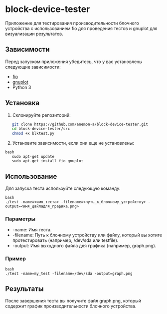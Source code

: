 # block-device-tester
Приложение для тестирования производительности блочного устройства с использованием fio для проведения тестов и gnuplot для визуализации результатов.

## Зависимости

Перед запуском приложения убедитесь, что у вас установлены следующие зависимости:

- [fio](https://fio.readthedocs.io/en/latest/)
- [gnuplot](http://www.gnuplot.info/)
- Python 3

## Установка
1. Склонируйте репозиторий:
```bash
   git clone https://github.com/anemon-a/block-device-tester.git
   cd block-device-tester/src
   chmod +x blktest.py
```
2. Установите зависимости, если они еще не установлены:
```
bash
   sudo apt-get update
   sudo apt-get install fio gnuplot
```
## Использование
Для запуска теста используйте следующую команду:
```
bash
./test -name=<имя_теста> -filename=<путь_к_блочному_устройству> -output=<имя_файладля_графика.png>
```
### Параметры
- -name: Имя теста.
- -filename: Путь к блочному устройству или файлу, который вы хотите протестировать (например, /dev/sda или testfile).
- -output: Имя выходного файла для графика (например, graph.png).
### Пример
```
bash
./test -name=my_test -filename=/dev/sda -output=graph.png
```
## Результаты
После завершения теста вы получите файл graph.png, который содержит график производительности блочного устройства.


   

